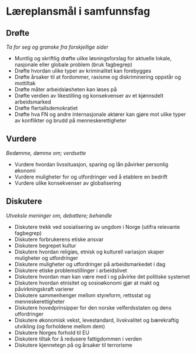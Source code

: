 # Læreplansmål i samfunnsfag

## Drøfte

_Ta for seg og granske fra forskjellige sider_

* Muntlig og skriftlig drøfte ulike løsningsforslag for aktuelle lokale, nasjonale eller globale problem (bruk fagbegrep)
* Drøfte hvordan ulike typer av kriminalitet kan forebygges
* Drøfte årsaker til at fordommer, rasisme og diskriminering oppstår og mottiltak
* Drøfte måter arbeidsløsheten kan løses på
* Drøfte verdien av likestilling og konsekvenser av et kjønnsdelt arbeidsmarked
* Drøfte flertallsdemokratiet
* Drøfte hva FN og andre internasjonale aktører kan gjøre mot ulike typer av konflikter og brudd på menneskerettigheter

## Vurdere

_Bedømme, dømme om; verdsette_

* Vurdere hvordan livssituasjon, sparing og lån påvirker personlig økonomi
* Vurdere muligheter for og utfordringer ved å etablere en bedrift
* Vurdere ulike konsekvenser av globalisering

## Diskutere

_Utveksle meninger om, debattere; behandle_

* Diskutere trekk ved sosialisering av ungdom i Norge (utifra relevante fagbegrep)
* Diskutere forbrukerens etiske ansvar
* Diskutere begrepet kultur
* Diskutere hvordan religiøs, etnisk og kulturell variasjon skaper muligheter og utfordringer
* Diskutere muligheter og utfordringer på arbeidsmarkedet i dag
* Diskutere etiske problemstillinger i arbeidslivet
* Diskutere hvordan man kan være med i og påvirke det politiske systemet 
* Diskutere hvordan etnisitet og sosioøkonomi gjør at makt og påvirkningskraft varierer
* Diskutere sammenhenger mellom styreform, rettsstat og menneskerettigheter
* Diskutere hovedprinsipper for den norske velferdsstaten og dens utfordringer
* Diskutere økonomisk vekst, levestandard, livskvalitet og bærekraftig utvikling (og forholdene mellom dem)
* Diskutere Norges forhold til EU
* Diskutere tiltak for å redusere fattigdommen i verden
* Diskutere kjennetegn på og årsaker til terrorisme

